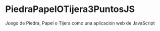 # PiedraPapelOTijera3PuntosJS
Juego de Piedra, Papel o Tijera como una aplicacion web de JavaScript
